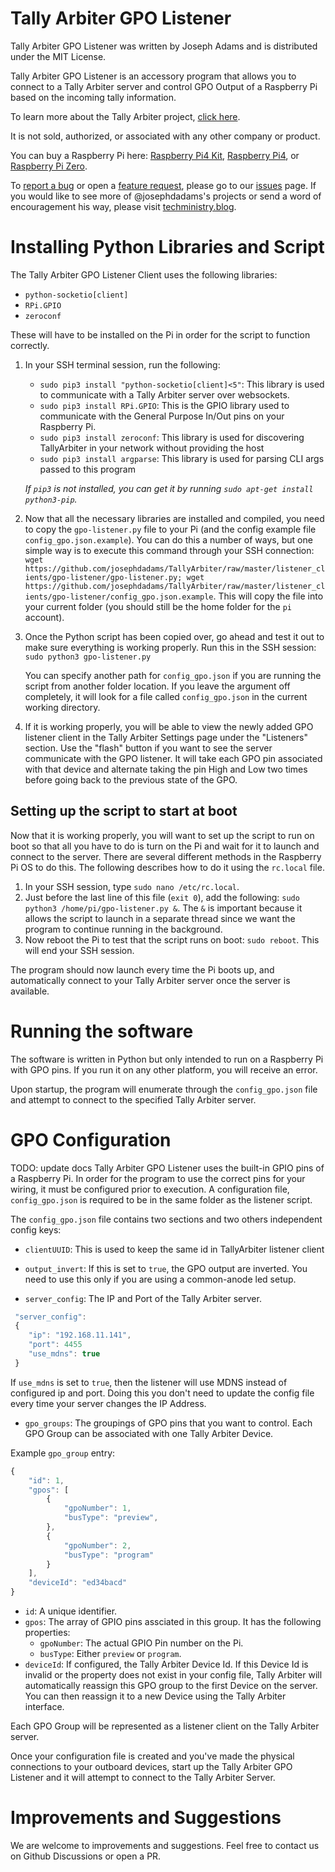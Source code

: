 # Tally Arbiter GPO Listener

Tally Arbiter GPO Listener was written by Joseph Adams and is distributed under the MIT License.

Tally Arbiter GPO Listener is an accessory program that allows you to connect to a Tally Arbiter server and control GPO Output of a Raspberry Pi based on the incoming tally information.

To learn more about the Tally Arbiter project, [click here](http://github.com/josephdadams/tallyarbiter).

It is not sold, authorized, or associated with any other company or product.

You can buy a Raspberry Pi here:
[Raspberry Pi4 Kit](https://www.amazon.com/CanaKit-Raspberry-8GB-Extreme-Kit/dp/B08B6F1FV5/),
[Raspberry Pi4](https://www.amazon.com/LoveRPi-Raspberry-Computer-Heatsinks-4GB/dp/B07WHZW881/), or
[Raspberry Pi Zero](https://www.amazon.com/CanaKit-Raspberry-Wireless-Complete-Starter/dp/B072N3X39J/).

To [report a bug](https://github.com/josephdadams/TallyArbiter/issues/new?assignees=JTF4&labels=bug&template=bug.yaml&title=%5BBug%5D%3A+) or open a [feature request](https://github.com/josephdadams/TallyArbiter/issues/new?assignees=JTF4&labels=feature&template=feature.yaml&title=%5BFeature+Request%5D%3A+), please go to our [issues](https://github.com/josephdadams/TallyArbiter/issues/new/choose) page.
If you would like to see more of @josephdadams's projects or send a word of encouragement his way, please visit [techministry.blog](https://techministry.blog/).

# Installing Python Libraries and Script

The Tally Arbiter GPO Listener Client uses the following libraries:

- `python-socketio[client]`
- `RPi.GPIO`
- `zeroconf`

These will have to be installed on the Pi in order for the script to function correctly.

1. In your SSH terminal session, run the following:

   - `sudo pip3 install "python-socketio[client]<5"`: This library is used to communicate with a Tally Arbiter server over websockets.
   - `sudo pip3 install RPi.GPIO`: This is the GPIO library used to communicate with the General Purpose In/Out pins on your Raspberry Pi.
   - `sudo pip3 install zeroconf`: This library is used for discovering TallyArbiter in your network without providing the host
   - `sudo pip3 install argparse`: This library is used for parsing CLI args passed to this program

   _If `pip3` is not installed, you can get it by running `sudo apt-get install python3-pip`._

1. Now that all the necessary libraries are installed and compiled, you need to copy the `gpo-listener.py` file to your Pi (and the config example file `config_gpo.json.example`). You can do this a number of ways, but one simple way is to execute this command through your SSH connection: `wget https://github.com/josephdadams/TallyArbiter/raw/master/listener_clients/gpo-listener/gpo-listener.py; wget https://github.com/josephdadams/TallyArbiter/raw/master/listener_clients/gpo-listener/config_gpo.json.example`. This will copy the file into your current folder (you should still be the home folder for the `pi` account).
1. Once the Python script has been copied over, go ahead and test it out to make sure everything is working properly. Run this in the SSH session: `sudo python3 gpo-listener.py`

   You can specify another path for `config_gpo.json` if you are running the script from another folder location. If you leave the argument off completely, it will look for a file called `config_gpo.json` in the current working directory.

1. If it is working properly, you will be able to view the newly added GPO listener client in the Tally Arbiter Settings page under the "Listeners" section. Use the "flash" button if you want to see the server communicate with the GPO listener. It will take each GPO pin associated with that device and alternate taking the pin High and Low two times before going back to the previous state of the GPO.

## Setting up the script to start at boot

Now that it is working properly, you will want to set up the script to run on boot so that all you have to do is turn on the Pi and wait for it to launch and connect to the server. There are several different methods in the Raspberry Pi OS to do this. The following describes how to do it using the `rc.local` file.

1. In your SSH session, type `sudo nano /etc/rc.local`.
1. Just before the last line of this file (`exit 0`), add the following: `sudo python3 /home/pi/gpo-listener.py &`. The `&` is important because it allows the script to launch in a separate thread since we want the program to continue running in the background.
1. Now reboot the Pi to test that the script runs on boot: `sudo reboot`. This will end your SSH session.

The program should now launch every time the Pi boots up, and automatically connect to your Tally Arbiter server once the server is available.

# Running the software

The software is written in Python but only intended to run on a Raspberry Pi with GPO pins. If you run it on any other platform, you will receive an error.

Upon startup, the program will enumerate through the `config_gpo.json` file and attempt to connect to the specified Tally Arbiter server.

# GPO Configuration

TODO: update docs
Tally Arbiter GPO Listener uses the built-in GPIO pins of a Raspberry Pi. In order for the program to use the correct pins for your wiring, it must be configured prior to execution. A configuration file, `config_gpo.json` is required to be in the same folder as the listener script.

The `config_gpo.json` file contains two sections and two others independent config keys:

- `clientUUID`: This is used to keep the same id in TallyArbiter listener client

- `output_invert`: If this is set to `true`, the GPO output are inverted. You need to use this only if you are using a common-anode led setup.

- `server_config`: The IP and Port of the Tally Arbiter server.

```javascript
 "server_config":
 {
	"ip": "192.168.11.141",
	"port": 4455
	"use_mdns": true
 }
```

If `use_mdns` is set to `true`, then the listener will use MDNS instead of configured ip and port. Doing this you don't need to update the config file every time your server changes the IP Address.

- `gpo_groups`: The groupings of GPO pins that you want to control. Each GPO Group can be associated with one Tally Arbiter Device.

Example `gpo_group` entry:

```javascript
{
	"id": 1,
	"gpos": [
		{
			"gpoNumber": 1,
			"busType": "preview",
		},
		{
			"gpoNumber": 2,
			"busType": "program"
		}
	],
	"deviceId": "ed34bacd"
}
```

- `id`: A unique identifier.
- `gpos`: The array of GPIO pins assciated in this group. It has the following properties:
  - `gpoNumber`: The actual GPIO Pin number on the Pi.
  - `busType`: Either `preview` or `program`.
- `deviceId`: If configured, the Tally Arbiter Device Id. If this Device Id is invalid or the property does not exist in your config file, Tally Arbiter will automatically reassign this GPO group to the first Device on the server. You can then reassign it to a new Device using the Tally Arbiter interface.

Each GPO Group will be represented as a listener client on the Tally Arbiter server.

Once your configuration file is created and you've made the physical connections to your outboard devices, start up the Tally Arbiter GPO Listener and it will attempt to connect to the Tally Arbiter Server.

# Improvements and Suggestions

We are welcome to improvements and suggestions.
Feel free to contact us on Github Discussions or open a PR.
